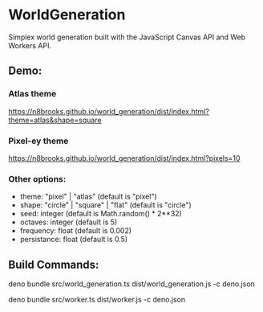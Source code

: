 # WorldGeneration

Simplex world generation built with the JavaScript Canvas API and Web Workers
API.

## Demo:

### Atlas theme

https://n8brooks.github.io/world_generation/dist/index.html?theme=atlas&shape=square

### Pixel-ey theme

https://n8brooks.github.io/world_generation/dist/index.html?pixels=10

### Other options:

- theme: "pixel" | "atlas" (default is "pixel")
- shape: "circle" | "square" | "flat" (default is "circle")
- seed: integer (default is Math.random() * 2**32)
- octaves: integer (default is 5)
- frequency: float (default is 0.002)
- persistance: float (default is 0.5)

## Build Commands:

deno bundle src/world_generation.ts dist/world_generation.js -c deno.json

deno bundle src/worker.ts dist/worker.js -c deno.json
